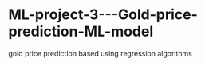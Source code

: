 # ML-project-3---Gold-price-prediction-ML-model
gold price prediction based using regression algorithms
